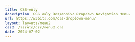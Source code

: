 ```yaml
---
title: CSS-only
description: CSS-only Responsive Dropdown Navigation Menu.
url: https://w3bits.com/css-dropdown-menu/
layout: layouts/menu2
css2: /assets/css/menu2.css
date: 2024-07-02
---
```

